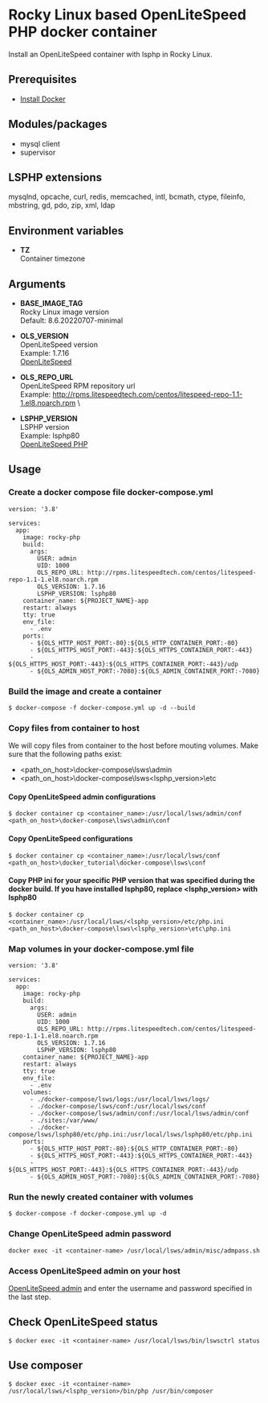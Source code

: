 # Rocky Linux based OpenLiteSpeed PHP docker container

Install an OpenLiteSpeed container with lsphp in Rocky Linux.

## Prerequisites
*  [Install Docker](https://www.docker.com/)

## Modules/packages
* mysql client
* supervisor

## LSPHP extensions
mysqlnd, opcache, curl, redis, memcached, intl, bcmath, ctype, fileinfo, mbstring, gd, pdo, zip, xml, ldap

## Environment variables

* **TZ** \
Container timezone

## Arguments
* **BASE_IMAGE_TAG** \
Rocky Linux image version \
Default: 8.6.20220707-minimal

* **OLS_VERSION** \
OpenLiteSpeed version \
Example: 1.7.16 \
[OpenLiteSpeed](https://openlitespeed.org/release-log/)

* **OLS_REPO_URL** \
OpenLiteSpeed RPM repository url \
Example: http://rpms.litespeedtech.com/centos/litespeed-repo-1.1-1.el8.noarch.rpm \

* **LSPHP_VERSION** \
LSPHP version \
Example: lsphp80 \
[OpenLiteSpeed PHP](https://openlitespeed.org/kb/default-php-settings-for-openlitespeed/)


## Usage
### Create a docker compose file **docker-compose.yml**
```
version: '3.8'

services:
  app:
    image: rocky-php
    build:
      args:
        USER: admin
        UID: 1000
        OLS_REPO_URL: http://rpms.litespeedtech.com/centos/litespeed-repo-1.1-1.el8.noarch.rpm
        OLS_VERSION: 1.7.16
        LSPHP_VERSION: lsphp80
    container_name: ${PROJECT_NAME}-app
    restart: always
    tty: true
    env_file:
      - .env
    ports:
      - ${OLS_HTTP_HOST_PORT:-80}:${OLS_HTTP_CONTAINER_PORT:-80}
      - ${OLS_HTTPS_HOST_PORT:-443}:${OLS_HTTPS_CONTAINER_PORT:-443}
      - ${OLS_HTTPS_HOST_PORT:-443}:${OLS_HTTPS_CONTAINER_PORT:-443}/udp
      - ${OLS_ADMIN_HOST_PORT:-7080}:${OLS_ADMIN_CONTAINER_PORT:-7080}
```

### Build the image and create a container
```
$ docker-compose -f docker-compose.yml up -d --build
```

### Copy files from container to host
We will copy files from container to the host before mouting volumes. Make sure that the following paths exist:
* <path_on_host>\docker-compose\lsws\admin
* <path_on_host>\docker-compose\lsws\<lsphp_version>\etc

#### Copy OpenLiteSpeed admin configurations
```
$ docker container cp <container_name>:/usr/local/lsws/admin/conf <path_on_host>\docker-compose\lsws\admin\conf
```

#### Copy OpenLiteSpeed configurations
```
$ docker container cp <container_name>:/usr/local/lsws/conf <path_on_host>\docker_tutorial\docker-compose\lsws\conf
```

#### Copy PHP ini for your specific PHP version that was specified during the docker build. If you have installed lsphp80, replace <lsphp_version> with lsphp80
```
$ docker container cp <container_name>:/usr/local/lsws/<lsphp_version>/etc/php.ini <path_on_host>\docker-compose\lsws\<lsphp_version>\etc\php.ini
```

### Map volumes in your docker-compose.yml file
```
version: '3.8'

services:
  app:
    image: rocky-php
    build:
      args:
        USER: admin
        UID: 1000
        OLS_REPO_URL: http://rpms.litespeedtech.com/centos/litespeed-repo-1.1-1.el8.noarch.rpm
        OLS_VERSION: 1.7.16
        LSPHP_VERSION: lsphp80
    container_name: ${PROJECT_NAME}-app
    restart: always
    tty: true
    env_file:
      - .env
    volumes:
      - ./docker-compose/lsws/logs:/usr/local/lsws/logs/
      - ./docker-compose/lsws/conf:/usr/local/lsws/conf
      - ./docker-compose/lsws/admin/conf:/usr/local/lsws/admin/conf
      - ./sites:/var/www/
      - ./docker-compose/lsws/lsphp80/etc/php.ini:/usr/local/lsws/lsphp80/etc/php.ini
    ports:
      - ${OLS_HTTP_HOST_PORT:-80}:${OLS_HTTP_CONTAINER_PORT:-80}
      - ${OLS_HTTPS_HOST_PORT:-443}:${OLS_HTTPS_CONTAINER_PORT:-443}
      - ${OLS_HTTPS_HOST_PORT:-443}:${OLS_HTTPS_CONTAINER_PORT:-443}/udp
      - ${OLS_ADMIN_HOST_PORT:-7080}:${OLS_ADMIN_CONTAINER_PORT:-7080}
```

### Run the newly created container with volumes
```
$ docker-compose -f docker-compose.yml up -d
```

### Change OpenLiteSpeed admin password
```
docker exec -it <container-name> /usr/local/lsws/admin/misc/admpass.sh
```

### Access OpenLiteSpeed admin on your host
[OpenLiteSpeed admin](http://localhost:7080) and enter the username and password specified in the last step.


## Check OpenLiteSpeed status
```
$ docker exec -it <container-name> /usr/local/lsws/bin/lswsctrl status
```

## Use composer
```
$ docker exec -it <container-name> /usr/local/lsws/<lsphp_version>/bin/php /usr/bin/composer
```